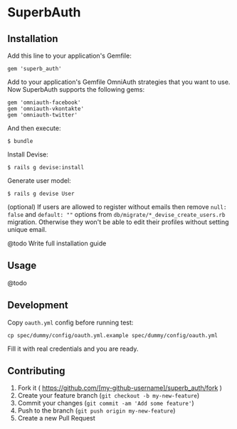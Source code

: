 # SuperbAuth

## Installation

Add this line to your application's Gemfile:

    gem 'superb_auth'

Add to your application's Gemfile OmniAuth strategies that you want to use. Now SuperbAuth supports the following gems:

    gem 'omniauth-facebook'
    gem 'omniauth-vkontakte'
    gem 'omniauth-twitter'

And then execute:

    $ bundle

Install Devise:

    $ rails g devise:install

Generate user model:

    $ rails g devise User

(optional) If users are allowed to register without emails then remove `null: false` and `default: ""` options from `db/migrate/*_devise_create_users.rb` migration. Otherwise they won't be able to edit their profiles without setting unique email.

@todo Write full installation guide

## Usage

@todo

## Development

Copy `oauth.yml` config before running test:

    cp spec/dummy/config/oauth.yml.example spec/dummy/config/oauth.yml

Fill it with real credentials and you are ready.

## Contributing

1. Fork it ( https://github.com/[my-github-username]/superb_auth/fork )
2. Create your feature branch (`git checkout -b my-new-feature`)
3. Commit your changes (`git commit -am 'Add some feature'`)
4. Push to the branch (`git push origin my-new-feature`)
5. Create a new Pull Request